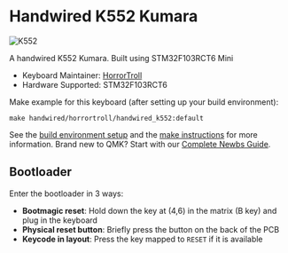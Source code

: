 # Handwired K552 Kumara

![K552](https://i.imgur.com/XpNmJpBh.png)

A handwired K552 Kumara. Built using STM32F103RCT6 Mini

* Keyboard Maintainer: [HorrorTroll](https://github.com/HorrorTroll)
* Hardware Supported: STM32F103RCT6

Make example for this keyboard (after setting up your build environment):

    make handwired/horrortroll/handwired_k552:default

See the [build environment setup](https://docs.qmk.fm/#/getting_started_build_tools) and the [make instructions](https://docs.qmk.fm/#/getting_started_make_guide) for more information. Brand new to QMK? Start with our [Complete Newbs Guide](https://docs.qmk.fm/#/newbs).

## Bootloader

Enter the bootloader in 3 ways:

* **Bootmagic reset**: Hold down the key at (4,6) in the matrix (B key) and plug in the keyboard
* **Physical reset button**: Briefly press the button on the back of the PCB
* **Keycode in layout**: Press the key mapped to `RESET` if it is available
